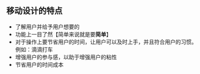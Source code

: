 ## 移动设计的特点
- 了解用户并给予用户想要的
- 功能上一目了然【简单来说就是要**简单**】
- 对于操作上要节省用户的时间，让用户可以及时上手，并且符合用户的习惯。例如：滴滴打车
- 增强用户的参与感，以助于增强用户的粘性
- 节省用户的时间成本

## 
